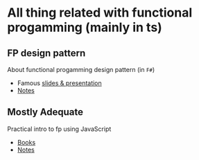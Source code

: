# All thing related with functional progamming (mainly in ts)

## FP design pattern
About functional progamming design pattern (in `F#`)
- Famous [slides & presentation](https://fsharpforfunandprofit.com/fppatterns/)
- [Notes](./fp-design-pattern/f.md)

## Mostly Adequate
Practical intro to fp using JavaScript
- [Books](https://mostly-adequate.gitbook.io/mostly-adequate-guide/)
- [Notes](./mostly-adequate/index.md)
